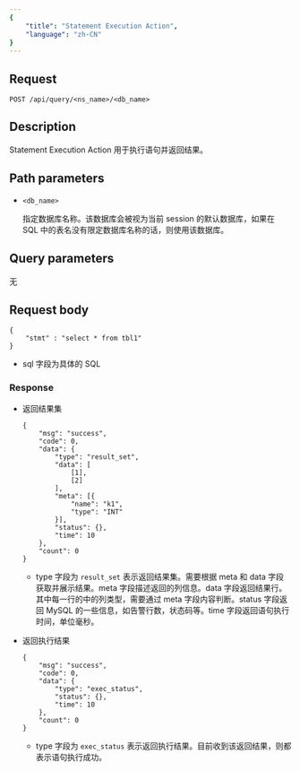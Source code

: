```yaml
---
{
    "title": "Statement Execution Action",
    "language": "zh-CN"
}
---
```


<!-- 
Licensed to the Apache Software Foundation (ASF) under one
or more contributor license agreements.  See the NOTICE file
distributed with this work for additional information
regarding copyright ownership.  The ASF licenses this file
to you under the Apache License, Version 2.0 (the
"License"); you may not use this file except in compliance
with the License.  You may obtain a copy of the License at

  http://www.apache.org/licenses/LICENSE-2.0

Unless required by applicable law or agreed to in writing,
software distributed under the License is distributed on an
"AS IS" BASIS, WITHOUT WARRANTIES OR CONDITIONS OF ANY
KIND, either express or implied.  See the License for the
specific language governing permissions and limitations
under the License.
-->




## Request

```
POST /api/query/<ns_name>/<db_name>
```

## Description

Statement Execution Action 用于执行语句并返回结果。
    
## Path parameters

* `<db_name>`

    指定数据库名称。该数据库会被视为当前 session 的默认数据库，如果在 SQL 中的表名没有限定数据库名称的话，则使用该数据库。

## Query parameters

无

## Request body

```
{
    "stmt" : "select * from tbl1"
}
```

* sql 字段为具体的 SQL

### Response

* 返回结果集

    ```
    {
        "msg": "success",
        "code": 0,
        "data": {
            "type": "result_set",
            "data": [
                [1],
                [2]
            ],
            "meta": [{
                "name": "k1",
                "type": "INT"
            }],
            "status": {},
            "time": 10
        },
        "count": 0
    }
    ```

    * type 字段为 `result_set` 表示返回结果集。需要根据 meta 和 data 字段获取并展示结果。meta 字段描述返回的列信息。data 字段返回结果行。其中每一行的中的列类型，需要通过 meta 字段内容判断。status 字段返回 MySQL 的一些信息，如告警行数，状态码等。time 字段返回语句执行时间，单位毫秒。

* 返回执行结果

    ```
    {
        "msg": "success",
        "code": 0,
        "data": {
            "type": "exec_status",
            "status": {},
            "time": 10
        },
        "count": 0
    }
    ```

    * type 字段为 `exec_status` 表示返回执行结果。目前收到该返回结果，则都表示语句执行成功。
